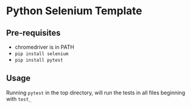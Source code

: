 # Python Selenium Template

## Pre-requisites

* chromedriver is in PATH
* `pip install selenium`
* `pip install pytest`

## Usage

Running `pytest` in the top directory, will run the tests in all files beginning with `test_`
